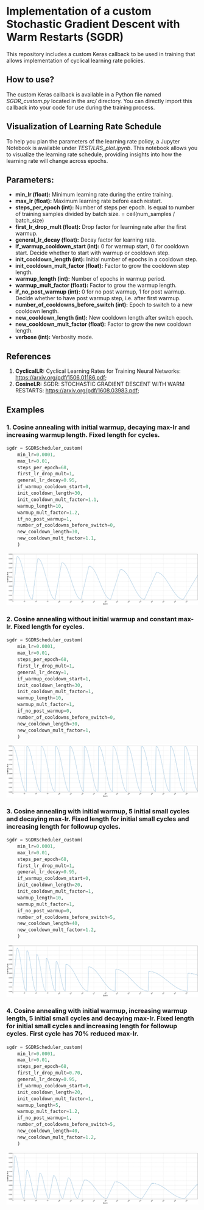 # Implementation of a custom Stochastic Gradient Descent with Warm Restarts (SGDR) 
This repository includes a custom Keras callback to be used in training that allows implementation of cyclical learning rate policies. 

## How to use?
The custom Keras callback is available in a Python file named *SGDR_custom.py* located in the *src/* directory. You can directly import this callback into your code for use during the training process.

## Visualization of Learning Rate Schedule
To help you plan the parameters of the learning rate policy, a Jupyter Notebook is available under *TEST/LRS_plot.ipynb*. This notebook allows you to visualize the learning rate schedule, providing insights into how the learning rate will change across epochs.


## Parameters:
- **min_lr (float):** Minimum learning rate during the entire training.
- **max_lr (float):** Maximum learning rate before each restart.
- **steps_per_epoch (int):** Number of steps per epoch. Is equal to number of training samples divided by batch size. = ceil(num_samples / batch_size)
- **first_lr_drop_mult (float):** Drop factor for learning rate after the first warmup.
- **general_lr_decay (float):** Decay factor for learning rate.
- **if_warmup_cooldown_start (int):** 0 for warmup start, 0 for cooldown start. Decide whether to start with warmup or cooldown step.
- **init_cooldown_length (int):** Initial number of epochs in a cooldown step.
- **init_cooldown_mult_factor (float):** Factor to grow the cooldown step length.
- **warmup_length (int):** Number of epochs in warmup period.
- **warmup_mult_factor (float):** Factor to grow the warmup length.
- **if_no_post_warmup (int):** 0 for no post warmup, 1 for post warmup. Decide whether to have post warmup step, i.e. after first warmup.
- **number_of_cooldowns_before_switch (int):** Epoch to switch to a new cooldown length.
- **new_cooldown_length (int):** New cooldown length after switch epoch.
- **new_cooldown_mult_factor (float):** Factor to grow the new cooldown length.
- **verbose (int):** Verbosity mode.

## References
  1. **CyclicalLR:** Cyclical Learning Rates for Training Neural Networks: https://arxiv.org/pdf/1506.01186.pdf;
  2. **CosineLR:** SGDR: STOCHASTIC GRADIENT DESCENT WITH WARM RESTARTS: https://arxiv.org/pdf/1608.03983.pdf;

## Examples

### 1. Cosine annealing with initial warmup, decaying max-lr and increasing warmup length. Fixed length for cycles.
```python
sgdr = SGDRScheduler_custom(
    min_lr=0.0001, 
    max_lr=0.01, 
    steps_per_epoch=68,
    first_lr_drop_mult=1,
    general_lr_decay=0.95, 
    if_warmup_cooldown_start=0,
    init_cooldown_length=30,
    init_cooldown_mult_factor=1.1,
    warmup_length=10,
    warmup_mult_factor=1.2,
    if_no_post_warmup=1,
    number_of_cooldowns_before_switch=0,
    new_cooldown_length=30,
    new_cooldown_mult_factor=1.1,
    )
```
![example1](./TEST/LRS_1.png "example1")
### 2. Cosine annealing without initial warmup and constant max-lr. Fixed length for cycles.
```python
sgdr = SGDRScheduler_custom(
    min_lr=0.0001, 
    max_lr=0.01, 
    steps_per_epoch=68,
    first_lr_drop_mult=1,
    general_lr_decay=1, 
    if_warmup_cooldown_start=1,
    init_cooldown_length=30,
    init_cooldown_mult_factor=1,
    warmup_length=10,
    warmup_mult_factor=1,
    if_no_post_warmup=0,
    number_of_cooldowns_before_switch=0,
    new_cooldown_length=30,
    new_cooldown_mult_factor=1,
    )
```
![example2](./TEST/LRS_2.png "example2")
### 3. Cosine annealing with initial warmup, 5 initial small cycles and decaying max-lr. Fixed length for initial small cycles and increasing length for followup cycles.
```python
sgdr = SGDRScheduler_custom(
    min_lr=0.0001, 
    max_lr=0.01, 
    steps_per_epoch=68,
    first_lr_drop_mult=1,
    general_lr_decay=0.95, 
    if_warmup_cooldown_start=0,
    init_cooldown_length=20,
    init_cooldown_mult_factor=1,
    warmup_length=10,
    warmup_mult_factor=1,
    if_no_post_warmup=0,
    number_of_cooldowns_before_switch=5,
    new_cooldown_length=40,
    new_cooldown_mult_factor=1.2,
    )
```
![example3](./TEST/LRS_3.png "example3")
### 4. Cosine annealing with initial warmup, increasing warmup length, 5 initial small cycles and decaying max-lr. Fixed length for initial small cycles and increasing length for followup cycles. First cycle has 70% reduced max-lr.
```python
sgdr = SGDRScheduler_custom(
    min_lr=0.0001, 
    max_lr=0.01, 
    steps_per_epoch=68,
    first_lr_drop_mult=0.70,
    general_lr_decay=0.95, 
    if_warmup_cooldown_start=0,
    init_cooldown_length=20,
    init_cooldown_mult_factor=1,
    warmup_length=5,
    warmup_mult_factor=1.2,
    if_no_post_warmup=1,
    number_of_cooldowns_before_switch=5,
    new_cooldown_length=40,
    new_cooldown_mult_factor=1.2,
    )
```
![example4](./TEST/LRS_4.png "example4")